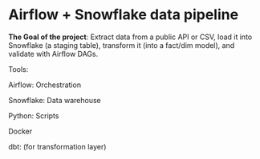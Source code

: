 # Airflow + Snowflake data pipeline
**The Goal of the project**: Extract data from a public API or CSV, load it into Snowflake (a staging table), transform it (into a fact/dim model), and validate with Airflow DAGs.

Tools:

  Airflow: Orchestration
  
  Snowflake: Data warehouse
  
  Python: Scripts
  
  Docker
  
  dbt: (for transformation layer)
